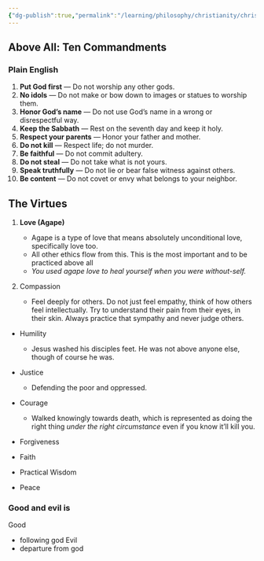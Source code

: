 ```yaml
---
{"dg-publish":true,"permalink":"/learning/philosophy/christianity/christian-ethics/","tags":["Christianity","Philosophy/Ethics"]}
---
```


## Above All: Ten Commandments
### Plain English
1. **Put God first** — Do not worship any other gods.
2. **No idols** — Do not make or bow down to images or statues to worship them.
3. **Honor God’s name** — Do not use God’s name in a wrong or disrespectful way.
4. **Keep the Sabbath** — Rest on the seventh day and keep it holy.
5. **Respect your parents** — Honor your father and mother.
6. **Do not kill** — Respect life; do not murder.
7. **Be faithful** — Do not commit adultery.
8. **Do not steal** — Do not take what is not yours.
9. **Speak truthfully** — Do not lie or bear false witness against others.
10. **Be content** — Do not covet or envy what belongs to your neighbor.


### 

## The Virtues
1. **Love (Agape)** 
	- Agape is a type of love that means absolutely unconditional love, specifically love too.
	- All other ethics flow from this. This is the most important and to be practiced above all
	- *You used agape love to heal yourself when you were without-self.*
 
2. Compassion
	- Feel deeply for others. Do not just feel empathy, think of how others feel intellectually. Try to understand their pain from their eyes, in their skin. Always practice that sympathy and never judge others.

- Humility
	- Jesus washed his disciples feet. He was not above anyone else, though of course he was.

- Justice
	- Defending the poor and oppressed.
- Courage
	- Walked knowingly towards death, which is represented as doing the right thing *under the right circumstance* even if you know it’ll kill you.
- Forgiveness
- Faith
- Practical Wisdom
- Peace




### Good and evil is 
Good
- following god
Evil
- departure from god


